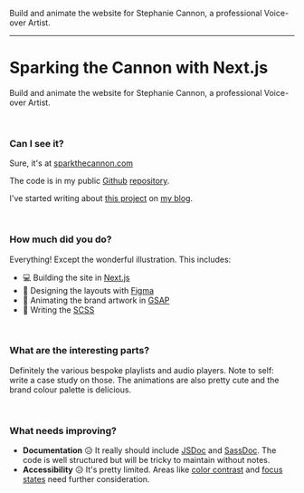 Build and animate the website for Stephanie Cannon, a professional Voice-over Artist.

---

# Sparking the Cannon with Next.js

Build and animate the website for Stephanie Cannon, a professional Voice-over Artist.

<br>

### Can I see it?

Sure, it's at [sparkthecannon.com](https://sparkthecannon.com)

The code is in my public [Github](https://github.com) [repository](https://github.com/paulheading/steph23).

I've started writing about [this project](https://blog.paul.ly/preview/64908a776fdc99000f5daf42) on [my blog](https://blog.paul.ly).

<br>

### How much did you do?

Everything! Except the wonderful illustration. This includes:

- 💻 Building the site in [Next.js](https://nextjs.org)
- 🎨 Designing the layouts with [Figma](https://figma.com)
- 🚀 Animating the brand artwork in [GSAP](https://greensock.com)
- 📝 Writing the [SCSS](https://sass-lang.com)

<br>

### What are the interesting parts?

Definitely the various bespoke playlists and audio players. Note to self: write a case study on those. The animations are also pretty cute and the brand colour palette is delicious.

<br>

### What needs improving?

- **Documentation** 😥 It really should include [JSDoc](https://jsdoc.app) and [SassDoc](https://sassdoc.com). The code is well structured but will be tricky to maintain without notes.
- **Accessibility** 😥 It's pretty limited. Areas like [color contrast](https://webaim.org/resources/contrastchecker) and [focus states](https://design-system.service.gov.uk/get-started/focus-states) need further consideration.
